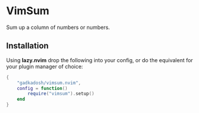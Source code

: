 # VimSum

Sum up a column of numbers or numbers.

## Installation

Using **lazy.nvim** drop the following into your config, or do the equivalent for your plugin manager of choice:

```lua
{
    "gadkadosh/vimsum.nvim",
    config = function()
        require("vimsum").setup()
    end
}
```
